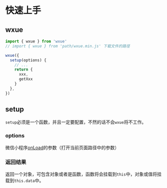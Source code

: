 # 快速上手

## wxue
```javascript
import { wxue } from 'wxue'
// import { wxue } from 'path/wxue.min.js' 下载文件的路径

wxue({
  setup(options) {
    // ...
    return {
      xxx,
      getXxx
    }
  },
})
```

## setup
`setup`必须是一个函数，并且一定要配置，不然的话不会`wxue`将不工作。

### options
微信小程序[onLoad](https://developers.weixin.qq.com/miniprogram/dev/reference/api/Page.html#onLoad-Object-query)的参数（打开当前页面路径中的参数）

### 返回结果
返回一个对象，可包含对象或者是函数，函数将会挂载到`this`中，对象或值将挂载到`this.data`中。
